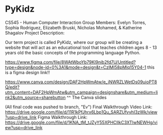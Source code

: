 # PyKidz
CS545 - Human Computer Interaction
Group Members: Evelyn Torres, Sophia Rodriguez, Elizabeth Bruski, Nicholas Mohamed, & Katherine Shagalov
Project Description:

Our term project is called PyKidz, where our group will be creating a website that will act as an educational tool that teaches children ages 8 - 13 years old the basic concepts of the programming language Python. 

https://www.figma.com/file/8WAtWboYb79Kl9nib2fd7U/Untitled?type=design&node-id=0%3A1&mode=design&t=CzlMI58pMlq15Y04-1
this is a figma design link!!

https://www.canva.com/design/DAF2HpWmAtw/e_jNWRZLWetDs09uioPT8Q/edit?utm_content=DAF2HpWmAtw&utm_campaign=designshare&utm_medium=link2&utm_source=sharebutton
^^ The Canva slides

(All final code was pushed to branch, "Ev")
Final Walkthrough Video Link: https://drive.google.com/file/d/11R1kPfJhrx6Lbp1Qu_SARZUfvyhI3zWk/view?usp=drive_link
Figma Walkthrough Link: https://drive.google.com/file/d/1KNA_tM_tJZyY55XPHCIIkC3XTlwNEWHg/view?usp=drive_link

